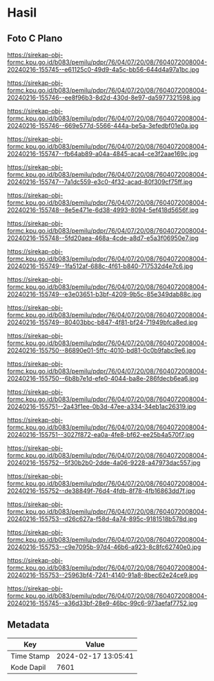 # Hasil

## Foto C Plano

https://sirekap-obj-formc.kpu.go.id/b083/pemilu/pdpr/76/04/07/20/08/7604072008004-20240216-155745--e61125c0-49d9-4a5c-bb56-644d4a97a1bc.jpg

https://sirekap-obj-formc.kpu.go.id/b083/pemilu/pdpr/76/04/07/20/08/7604072008004-20240216-155746--ee8f96b3-8d2d-430d-8e97-da5977321598.jpg

https://sirekap-obj-formc.kpu.go.id/b083/pemilu/pdpr/76/04/07/20/08/7604072008004-20240216-155746--669e577d-5566-444a-be5a-3efedbf01e0a.jpg

https://sirekap-obj-formc.kpu.go.id/b083/pemilu/pdpr/76/04/07/20/08/7604072008004-20240216-155747--fb64ab89-a04a-4845-aca4-ce3f2aae169c.jpg

https://sirekap-obj-formc.kpu.go.id/b083/pemilu/pdpr/76/04/07/20/08/7604072008004-20240216-155747--7a1dc559-e3c0-4f32-acad-80f309cf75ff.jpg

https://sirekap-obj-formc.kpu.go.id/b083/pemilu/pdpr/76/04/07/20/08/7604072008004-20240216-155748--8e5e471e-6d38-4993-8094-5ef418d5656f.jpg

https://sirekap-obj-formc.kpu.go.id/b083/pemilu/pdpr/76/04/07/20/08/7604072008004-20240216-155748--5fd20aea-468a-4cde-a8d7-e5a3f06950e7.jpg

https://sirekap-obj-formc.kpu.go.id/b083/pemilu/pdpr/76/04/07/20/08/7604072008004-20240216-155749--1fa512af-688c-4f61-b840-717532d4e7c6.jpg

https://sirekap-obj-formc.kpu.go.id/b083/pemilu/pdpr/76/04/07/20/08/7604072008004-20240216-155749--e3e03651-b3bf-4209-9b5c-85e349dab88c.jpg

https://sirekap-obj-formc.kpu.go.id/b083/pemilu/pdpr/76/04/07/20/08/7604072008004-20240216-155749--80403bbc-b847-4f81-bf24-71949bfca8ed.jpg

https://sirekap-obj-formc.kpu.go.id/b083/pemilu/pdpr/76/04/07/20/08/7604072008004-20240216-155750--86890e01-5ffc-4010-bd81-0c0b9fabc9e6.jpg

https://sirekap-obj-formc.kpu.go.id/b083/pemilu/pdpr/76/04/07/20/08/7604072008004-20240216-155750--6b8b7e1d-efe0-4044-ba8e-286fdecb6ea6.jpg

https://sirekap-obj-formc.kpu.go.id/b083/pemilu/pdpr/76/04/07/20/08/7604072008004-20240216-155751--2a43f1ee-0b3d-47ee-a334-34eb1ac26319.jpg

https://sirekap-obj-formc.kpu.go.id/b083/pemilu/pdpr/76/04/07/20/08/7604072008004-20240216-155751--3027f872-ea0a-4fe8-bf62-ee25b4a570f7.jpg

https://sirekap-obj-formc.kpu.go.id/b083/pemilu/pdpr/76/04/07/20/08/7604072008004-20240216-155752--5f30b2b0-2dde-4a06-9228-a47973dac557.jpg

https://sirekap-obj-formc.kpu.go.id/b083/pemilu/pdpr/76/04/07/20/08/7604072008004-20240216-155752--de38849f-76d4-4fdb-8f78-4fb16863dd7f.jpg

https://sirekap-obj-formc.kpu.go.id/b083/pemilu/pdpr/76/04/07/20/08/7604072008004-20240216-155753--d26c627a-f58d-4a74-895c-9181518b578d.jpg

https://sirekap-obj-formc.kpu.go.id/b083/pemilu/pdpr/76/04/07/20/08/7604072008004-20240216-155753--c9e7095b-97d4-46b6-a923-8c8fc62740e0.jpg

https://sirekap-obj-formc.kpu.go.id/b083/pemilu/pdpr/76/04/07/20/08/7604072008004-20240216-155753--25963bf4-7241-4140-91a8-8bec62e24ce9.jpg

https://sirekap-obj-formc.kpu.go.id/b083/pemilu/pdpr/76/04/07/20/08/7604072008004-20240216-155745--a36d33bf-28e9-46bc-99c6-973aefaf7752.jpg


## Metadata

| Key        | Value               |
| ---------- | ------------------- |
| Time Stamp | 2024-02-17 13:05:41 |
| Kode Dapil | 7601                |



